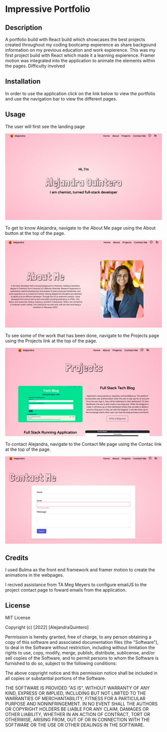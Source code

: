 # Impressive Portfolio 

## Description 

A portfolio build with React build which showcases the best projects created throughout my coding bootcamp expierence as share  backgound information on my previous education and work expierence. This was my first project build with React which made it a learning expierence. Framer motion was integrated into the application to animate the elements within the pages. Difficulty involved 

## Installation 

In order to use the application click on the link below to view the portfolio and use the navigation bar to view the different pages. 

## Usage 

The user will first see the landing page 

![HomeScreenShot](./src/css/Home.png)

To get to know Alejandra, navigate to the About Me page using the About button at the top of the page. 

![HomeScreenShot](./src/css/AboutMe.png)

To see some of the work that has been done, navigate to the Projects page using the Projects link at the top of the page. 

![HomeScreenShot](./src/css/Projects.png)

To contact Alejandra, navigate to the Contact Me page using the Contac link at the top of the page. 

![HomeScreenShot](./src/css/ContactMe.png)


## Credits 

I used Bulma as the front end framework and framer motion to create the animations in the webpages. 

I recived assistance from TA Meg Meyers to configure emailJS to the project contact page to foward emails from the application. 

## License

MIT License

Copyright (c) [2022] [AlejandraQuintero]

Permission is hereby granted, free of charge, to any person obtaining a copy of this software and associated documentation files (the "Software"), to deal in the Software without restriction, including without limitation the rights to use, copy, modify, merge, publish, distribute, sublicense, and/or sell copies of the Software, and to permit persons to whom the Software is furnished to do so, subject to the following conditions:

The above copyright notice and this permission notice shall be included in all copies or substantial portions of the Software.

THE SOFTWARE IS PROVIDED "AS IS", WITHOUT WARRANTY OF ANY KIND, EXPRESS OR IMPLIED, INCLUDING BUT NOT LIMITED TO THE WARRANTIES OF MERCHANTABILITY, FITNESS FOR A PARTICULAR PURPOSE AND NONINFRINGEMENT. IN NO EVENT SHALL THE AUTHORS OR COPYRIGHT HOLDERS BE LIABLE FOR ANY CLAIM, DAMAGES OR OTHER LIABILITY, WHETHER IN AN ACTION OF CONTRACT, TORT OR OTHERWISE, ARISING FROM, OUT OF OR IN CONNECTION WITH THE SOFTWARE OR THE USE OR OTHER DEALINGS IN THE SOFTWARE.